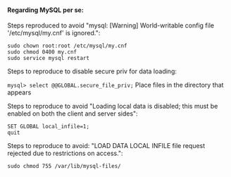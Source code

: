 <h4> Regarding MySQL per se:</h4>

Steps reproduced to avoid "mysql: [Warning] World-writable config file '/etc/mysql/my.cnf' is ignored.":
```
sudo chown root:root /etc/mysql/my.cnf
sudo chmod 0400 my.cnf
sudo service mysql restart
```

Steps to reproduce to disable secure priv for data loading:

```mysql> select @@GLOBAL.secure_file_priv;```
Place files in the directory that appears


Steps to reproduce to avoid "Loading local data is disabled; this must be enabled on both the client and server sides":
```
SET GLOBAL local_infile=1;
quit
```


Steps to reproduce to avoid: "LOAD DATA LOCAL INFILE file request rejected due to restrictions on access.":
```
sudo chmod 755 /var/lib/mysql-files/
```
